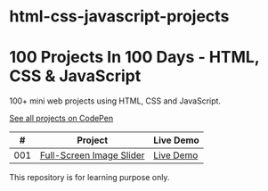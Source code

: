 # html-css-javascript-projects

# 100 Projects In 100 Days - HTML, CSS & JavaScript

100+ mini web projects using HTML, CSS and JavaScript.

[See all projects on CodePen](https://codepen.io/collection/xKgbQQ)

|  #  | Project                                                                                                                                  | Live Demo                                                |
| :-: | ---------------------------------------------------------------------------------------------------------------------------------------- | -------------------------------------------------------- |
| 001 | [Full-Screen Image Slider](https://github.com/VinmayiSwamy/html-css-javascript-projects/tree/main/001-full%20screen%20image%20slider)         | [Live Demo](https://codepen.io/theCoderV/full/vYpxNqZ)  |

This repository is for learning purpose only.
